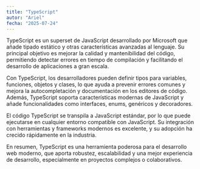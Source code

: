 ```yaml
---
title: "TypeScript"
autor: "Ariel"
fecha: "2025-07-24"
---
```


TypeScript es un superset de JavaScript desarrollado por Microsoft que añade tipado estático y otras características avanzadas al lenguaje. Su principal objetivo es mejorar la calidad y mantenibilidad del código, permitiendo detectar errores en tiempo de compilación y facilitando el desarrollo de aplicaciones a gran escala.

Con TypeScript, los desarrolladores pueden definir tipos para variables, funciones, objetos y clases, lo que ayuda a prevenir errores comunes y mejora la autocompletación y documentación en los editores de código. Además, TypeScript soporta características modernas de JavaScript y añade funcionalidades como interfaces, enums, genéricos y decoradores.

El código TypeScript se transpila a JavaScript estándar, por lo que puede ejecutarse en cualquier entorno compatible con JavaScript. Su integración con herramientas y frameworks modernos es excelente, y su adopción ha crecido rápidamente en la industria.

En resumen, TypeScript es una herramienta poderosa para el desarrollo web moderno, que aporta robustez, escalabilidad y una mejor experiencia de desarrollo, especialmente en proyectos complejos o colaborativos.
